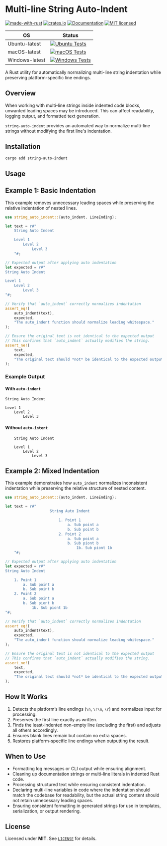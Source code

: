 # Multi-line String Auto-Indent

[![made-with-rust][rust-logo]][rust-src-page]
[![crates.io][crates-badge]][crates-page]
[![Documentation][docs-badge]][docs-page]
[![MIT licensed][license-badge]][license-page]


| OS            | Status                                                                               |
|---------------|--------------------------------------------------------------------------------------|
| Ubuntu-latest | [![Ubuntu Tests][ubuntu-latest-badge]][ubuntu-latest-workflow]                       |
| macOS-latest  | [![macOS Tests][macos-latest-badge]][macos-latest-workflow]                          |
| Windows-latest| [![Windows Tests][windows-latest-badge]][windows-latest-workflow]                    |


A Rust utility for automatically normalizing multi-line string indentation while preserving platform-specific line endings.

## Overview

When working with multi-line strings inside indented code blocks, unwanted leading spaces may be introduced. This can affect readability, logging output, and formatted text generation.

`string-auto-indent` provides an automated way to normalize multi-line strings without modifying the first line's indentation.

## Installation

```sh
cargo add string-auto-indent
```

## Usage

## Example 1: Basic Indentation

This example removes unnecessary leading spaces while preserving the relative indentation of nested lines.

```rust
use string_auto_indent::{auto_indent, LineEnding};

let text = r#"
    String Auto Indent

    Level 1
        Level 2
            Level 3
    "#;

// Expected output after applying auto indentation
let expected = r#"
String Auto Indent

Level 1
    Level 2
        Level 3
"#;

// Verify that `auto_indent` correctly normalizes indentation
assert_eq!(
    auto_indent(text),
    expected,
    "The auto_indent function should normalize leading whitespace."
);

// Ensure the original text is not identical to the expected output
// This confirms that `auto_indent` actually modifies the string.
assert_ne!(
    text,
    expected,
    "The original text should *not* be identical to the expected output before normalization."
);
```

### Example Output

#### With `auto-indent`

```text
String Auto Indent

Level 1
    Level 2
        Level 3
```

#### Without `auto-intent`

```text
    String Auto Indent

    Level 1
        Level 2
            Level 3
```

## Example 2: Mixed Indentation

This example demonstrates how `auto_indent` normalizes inconsistent indentation while preserving the relative structure of nested content.

```rust
use string_auto_indent::{auto_indent, LineEnding};

let text = r#"
                    String Auto Indent

                        1. Point 1
                            a. Sub point a
                            b. Sub point b
                        2. Point 2
                            a. Sub point a
                            b. Sub piont b
                                1b. Sub piont 1b
    "#;

// Expected output after applying auto indentation
let expected = r#"
String Auto Indent

    1. Point 1
        a. Sub point a
        b. Sub point b
    2. Point 2
        a. Sub point a
        b. Sub piont b
            1b. Sub piont 1b
"#;

// Verify that `auto_indent` correctly normalizes indentation
assert_eq!(
    auto_indent(text),
    expected,
    "The auto_indent function should normalize leading whitespace."
);

// Ensure the original text is not identical to the expected output
// This confirms that `auto_indent` actually modifies the string.
assert_ne!(
    text,
    expected,
    "The original text should *not* be identical to the expected output before normalization."
);
```

## How It Works

1. Detects the platform’s line endings (`\n`, `\r\n`, `\r`) and normalizes input for processing.
2. Preserves the first line exactly as written.
3. Finds the least-indented non-empty line (excluding the first) and adjusts all others accordingly.
4. Ensures blank lines remain but contain no extra spaces.
5. Restores platform-specific line endings when outputting the result.

## When to Use

- Formatting log messages or CLI output while ensuring alignment.
- Cleaning up documentation strings or multi-line literals in indented Rust code.
- Processing structured text while ensuring consistent indentation.
- Declaring multi-line variables in code where the indentation should match the codebase for readability, but the actual string content should not retain unnecessary leading spaces.
- Ensuring consistent formatting in generated strings for use in templates, serialization, or output rendering.

## License
Licensed under **MIT**. See [`LICENSE`][license-page] for details.

[rust-src-page]: https://www.rust-lang.org/
[rust-logo]: https://img.shields.io/badge/Made%20with-Rust-black?&logo=Rust

[crates-page]: https://crates.io/crates/string-auto-indent
[crates-badge]: https://img.shields.io/crates/v/string-auto-indent.svg

[docs-page]: https://docs.rs/string-auto-indent
[docs-badge]: https://docs.rs/string-auto-indent/badge.svg

[license-page]: https://github.com/jzombie/rust-string-auto-indent/blob/main/LICENSE
[license-badge]: https://img.shields.io/badge/license-MIT-blue.svg

[ubuntu-latest-badge]: https://github.com/jzombie/rust-string-auto-indent/actions/workflows/rust-tests.yml/badge.svg?branch=main&job=Run%20Rust%20Tests%20(OS%20=%20ubuntu-latest)
[ubuntu-latest-workflow]: https://github.com/jzombie/rust-string-auto-indent/actions/workflows/rust-tests.yml?query=branch%3Amain

[macos-latest-badge]: https://github.com/jzombie/rust-string-auto-indent/actions/workflows/rust-tests.yml/badge.svg?branch=main&job=Run%20Rust%20Tests%20(OS%20=%20macos-latest)
[macos-latest-workflow]: https://github.com/jzombie/rust-string-auto-indent/actions/workflows/rust-tests.yml?query=branch%3Amain

[windows-latest-badge]: https://github.com/jzombie/rust-string-auto-indent/actions/workflows/rust-tests.yml/badge.svg?branch=main&job=Run%20Rust%20Tests%20(OS%20=%20windows-latest)
[windows-latest-workflow]: https://github.com/jzombie/rust-string-auto-indent/actions/workflows/rust-tests.yml?query=branch%3Amain
